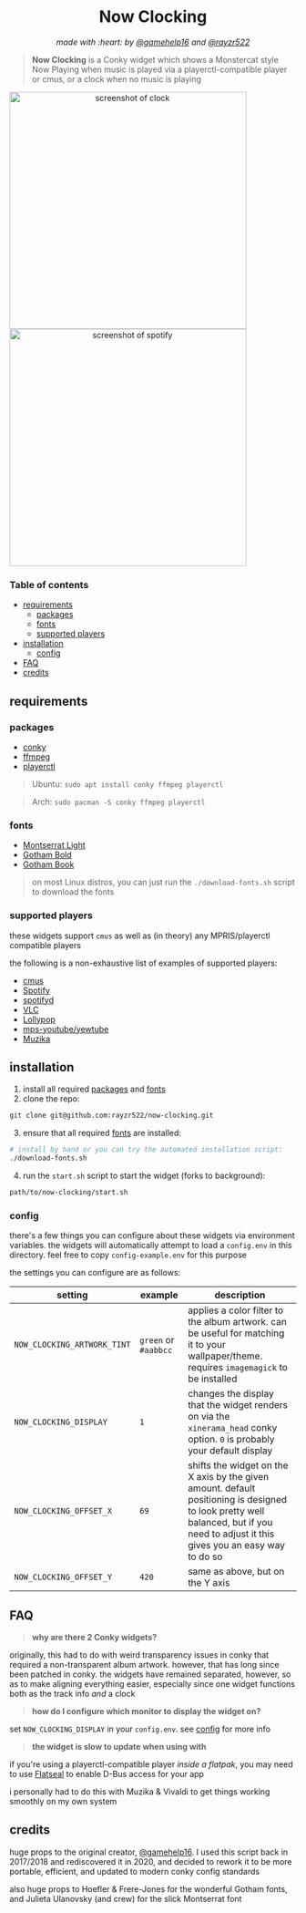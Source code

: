 <h1 align="center">Now Clocking</h1>
<p align="center"><i>made with :heart: by <a href="https://github.com/gamehelp16">@gamehelp16</a> and <a href="https://github.com/rayzr522">@rayzr522</a></i></p>

> **Now Clocking** is a Conky widget which shows a Monstercat style Now Playing when music is played via a playerctl-compatible player or cmus, or a clock when no music is playing

<div align="center" style="display:inline">
<img alt="screenshot of clock" src="res/now-clocking-clock.jpg" width="416px" />
<img alt="screenshot of spotify" src="res/now-clocking-spotify.jpg" width="416px" />
</div>

### Table of contents

- [requirements](#requirements)
  - [packages](#packages)
  - [fonts](#fonts)
  - [supported players](#supported-players)
- [installation](#installation)
  - [config](#config)
- [FAQ](#faq)
- [credits](#credits)

## requirements

### packages

- [conky](https://github.com/brndnmtthws/conky/)
- [ffmpeg](https://www.ffmpeg.org/)
- [playerctl](https://github.com/altdesktop/playerctl)

> Ubuntu: `sudo apt install conky ffmpeg playerctl`

> Arch: `sudo pacman -S conky ffmpeg playerctl`

### fonts

- [Montserrat Light](https://fonts.google.com/specimen/Montserrat?selection.family=Montserrat:300)
- [Gotham Bold](https://fontsgeek.com/fonts/Gotham-Bold)
- [Gotham Book](https://fontsgeek.com/fonts/Gotham-Book)

> on most Linux distros, you can just run the `./download-fonts.sh` script to download the fonts

### supported players

these widgets support `cmus` as well as (in theory) any MPRIS/playerctl compatible players

the following is a non-exhaustive list of examples of supported players:

- [cmus](https://cmus.github.io/)
- [Spotify](https://www.spotify.com/)
- [spotifyd](https://github.com/Spotifyd/spotifyd)
- [VLC](https://www.videolan.org/)
- [Lollypop](https://wiki.gnome.org/Apps/Lollypop)
- [mps-youtube/yewtube](https://github.com/mps-youtube/yewtube)
- [Muzika](https://github.com/vixalien/muzika)

## installation

1. install all required [packages](#packages) and [fonts](#fonts)
2. clone the repo:

```bash
git clone git@github.com:rayzr522/now-clocking.git
```

3. ensure that all required [fonts](#fonts) are installed:

```bash
# install by hand or you can try the automated installation script:
./download-fonts.sh
```

4. run the `start.sh` script to start the widget (forks to background):

```bash
path/to/now-clocking/start.sh
```

### config

there's a few things you can configure about these widgets via environment variables. the widgets will automatically attempt to load a `config.env` in this directory. feel free to copy `config-example.env` for this purpose

the settings you can configure are as follows:

| setting                     | example              | description                                                                                                                                                                         |
| --------------------------- | -------------------- | ----------------------------------------------------------------------------------------------------------------------------------------------------------------------------------- |
| `NOW_CLOCKING_ARTWORK_TINT` | `green` or `#aabbcc` | applies a color filter to the album artwork. can be useful for matching it to your wallpaper/theme. requires `imagemagick` to be installed                                          |
| `NOW_CLOCKING_DISPLAY`      | `1`                  | changes the display that the widget renders on via the `xinerama_head` conky option. `0` is probably your default display                                                           |
| `NOW_CLOCKING_OFFSET_X`     | `69`                 | shifts the widget on the X axis by the given amount. default positioning is designed to look pretty well balanced, but if you need to adjust it this gives you an easy way to do so |
| `NOW_CLOCKING_OFFSET_Y`     | `420`                | same as above, but on the Y axis                                                                                                                                                    |

## FAQ

> **why are there 2 Conky widgets?**

originally, this had to do with weird transparency issues in conky that required a non-transparent album artwork. however, that has long since been patched in conky. the widgets have remained separated, however, so as to make aligning everything easier, especially since one widget functions both as the track info _and_ a clock

> **how do I configure which monitor to display the widget on?**

set `NOW_CLOCKING_DISPLAY` in your `config.env`. see [config](#config) for more info

> **the widget is slow to update when using with <insert playerctl-compatbile player here>**

if you're using a playerctl-compatible player _inside a flatpak_, you may need to use [Flatseal](https://github.com/tchx84/Flatseal) to enable D-Bus access for your app

i personally had to do this with Muzika & Vivaldi to get things working smoothly on my own system

## credits

huge props to the original creator, [@gamehelp16](https://github.com/gamehelp16). I used this script back in 2017/2018 and rediscovered it in 2020, and decided to rework it to be more portable, efficient, and updated to modern conky config standards

also huge props to Hoefler & Frere-Jones for the wonderful Gotham fonts, and Julieta Ulanovsky (and crew) for the slick Montserrat font
